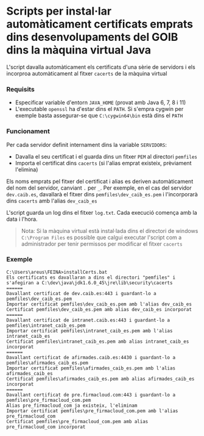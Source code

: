 
# Scripts per instal·lar automàticament certificats emprats dins desenvolupaments del GOIB dins la màquina virtual Java

L'script davalla automàticament els certificats d'una sèrie de servidors i els incorproa automàticament al fitxer `cacerts` de la màquina virtual

### Requisits

* Especificar variable d'entorn `JAVA_HOME` (provat amb Java 6, 7, 8 i 11)
* L'executable `openssl` ha d'estar dins el `PATH`. Si s'empra cygwin per exemple basta assegurar-se que `C:\cygwin64\bin` està dins el `PATH`

### Funcionament

Per cada servidor definit internament dins la variable `SERVIDORS`:
* Davalla el seu certificat i el guarda dins un fitxer `PEM` al directori `pemfiles`
* Importa el certificat dins `cacerts` (si l'alias emprat existeix, prèviament l'elimina)

Els noms emprats pel fitxer del certificat i alias es deriven automàticament del nom del servidor, canviant `.` per `_`. Per exemple, en el cas del servidor `dev.caib.es`, davallarà el fitxer dins `pemfiles\dev_caib_es.pem` i l'incorporarà dins `cacerts` amb l'alias `dev_caib_es`

L'script guarda un log dins el fitxer `log.txt`. Cada execució comença amb la data i l'hora.

> Nota: Si la màquina virtual està instal·lada dins el directori de windows `C:\Program Files` es possible que calgui executar l'script com a administrador per tenir permissos per modificar el fitxer `cacerts`

### Exemple

```
C:\Users\areus\FEINA>installCerts.bat
Els certificats es davallaran a dins el directori "pemfiles" i s'afegiran a C:\dev\java\jdk1.6.0_45\jre\lib\security\cacerts
======
Davallant certificat de dev.caib.es:443 i guardant-lo a pemfiles\dev_caib_es.pem
Importar certificat pemfiles\dev_caib_es.pem amb l'alias dev_caib_es
Certificat pemfiles\dev_caib_es.pem amb alias dev_caib_es incorporat
======
Davallant certificat de intranet.caib.es:443 i guardant-lo a pemfiles\intranet_caib_es.pem
Importar certificat pemfiles\intranet_caib_es.pem amb l'alias intranet_caib_es
Certificat pemfiles\intranet_caib_es.pem amb alias intranet_caib_es incorporat
======
Davallant certificat de afirmades.caib.es:4430 i guardant-lo a pemfiles\afirmades_caib_es.pem
Importar certificat pemfiles\afirmades_caib_es.pem amb l'alias afirmades_caib_es
Certificat pemfiles\afirmades_caib_es.pem amb alias afirmades_caib_es incorporat
======
Davallant certificat de pre.firmacloud.com:443 i guardant-lo a pemfiles\pre_firmacloud_com.pem
Alias pre_firmacloud_com ja existeix, l'eliminam
Importar certificat pemfiles\pre_firmacloud_com.pem amb l'alias pre_firmacloud_com
Certificat pemfiles\pre_firmacloud_com.pem amb alias pre_firmacloud_com incorporat
```


